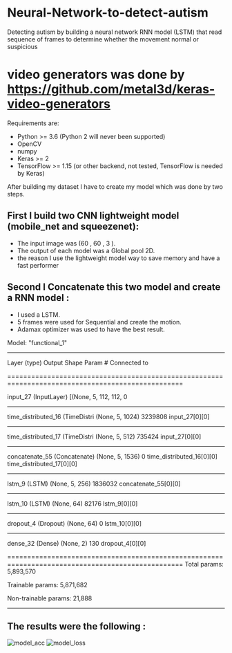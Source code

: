 # Neural-Network-to-detect-autism
Detecting autism by building a neural network RNN model (LSTM) that read sequence of frames to determine
whether the movement normal or suspicious

# video generators was done by https://github.com/metal3d/keras-video-generators

Requirements are:
- Python >= 3.6 (Python 2 will never been supported)
- OpenCV
- numpy
- Keras >= 2
- TensorFlow >= 1.15 (or other backend, not tested, TensorFlow is needed by Keras)

After building my dataset I have to create my model which was done by two steps.

## First I build two CNN lightweight model (mobile_net and squeezenet):

- The input image was (60 , 60 , 3 ).
- The output of each model was a Global pool 2D.
- the reason I use the lightweight model way to save memory and have a fast performer

## Second I Concatenate this two model and create a RNN model :

- I used a LSTM.
- 5 frames were used for Sequential and create the motion. 
- Adamax optimizer was used to have the best result.

Model: "functional_1"

__________________________________________________________________________________________________

Layer (type)                    Output Shape         Param #     Connected to                     

==================================================================================================

input_27 (InputLayer)           [(None, 5, 112, 112, 0                                           

__________________________________________________________________________________________________

time_distributed_16 (TimeDistri (None, 5, 1024)      3239808     input_27[0][0]                   

__________________________________________________________________________________________________

time_distributed_17 (TimeDistri (None, 5, 512)       735424      input_27[0][0]                

__________________________________________________________________________________________________

concatenate_55 (Concatenate)    (None, 5, 1536)      0           time_distributed_16[0][0]        
                                                                 time_distributed_17[0][0]        
__________________________________________________________________________________________________

lstm_9 (LSTM)                   (None, 5, 256)       1836032     concatenate_55[0][0]             
__________________________________________________________________________________________________

lstm_10 (LSTM)                  (None, 64)           82176       lstm_9[0][0]                     
__________________________________________________________________________________________________

dropout_4 (Dropout)             (None, 64)           0           lstm_10[0][0]                    
__________________________________________________________________________________________________


dense_32 (Dense)                (None, 2)            130         dropout_4[0][0]   

==================================================================================================
Total params: 5,893,570

Trainable params: 5,871,682

Non-trainable params: 21,888

__________________________________________________________________________________________________

## The results were the following :

![model_acc](https://user-images.githubusercontent.com/93203143/182425204-fa01672a-1e95-44f1-b7d6-df9763424339.PNG)
![model_loss](https://user-images.githubusercontent.com/93203143/182425220-2397ef7e-3cb4-4220-8ab2-53a9b5acd9e9.PNG)

